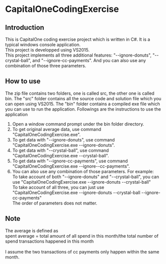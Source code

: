 # CapitalOneCodingExercise
## Introduction
This is CapitalOne coding exercise project which is written in C#. It is a typical windows console application.<br />
This project is developped using VS2015.<br />
This project implements all three additional features: "--ignore-donuts", "--crystal-ball", and "--ignore-cc-payments". And you can also use any combination of those three parameters.<br />

## How to use
The zip file contains two folders, one is called src, the other one is called bin. The "src" folder contains all the source code and solution file which you can open using VS2015. The "bin" folder contains a compiled exe file which you can use to run the application.
Followings are the instructions to use the application<br />
1. Open a window command prompt under the bin folder directory.<br />
2. To get original average data, use command "CapitalOneCodingExercise.exe".<br />
3. To get data with "--ignore-donuts", use command "CapitalOneCodingExercise.exe --ignore-donuts".<br />
4. To get data with "--crystal-ball", use command "CapitalOneCodingExercise.exe --crystal-ball".<br />
5. To get data with "--ignore-cc-payments", use command "CapitalOneCodingExercise.exe --ignore--cc-payments".<br />
6. You can also use any combination of those parameters. For example:<br />
   To take account of both "--ignore-donuts" and "--crystal-ball", you can use "CapitalOneCodingExercise.exe --ignore-donuts --crystal-ball"<br />
   To take account of all three, you can just use "CapitalOneCodingExercise.exe --ignore-donuts --crystal-ball --ignore-cc-payments"<br />
   The order of parameters does not matter.<br />


## Note
The average is defined as<br />
spent average = total amount of all spend in this month/the total number of spend transactions happened in this month<br />
<br />
I assume the two transactions of cc payments only happen within the same month.<br />
